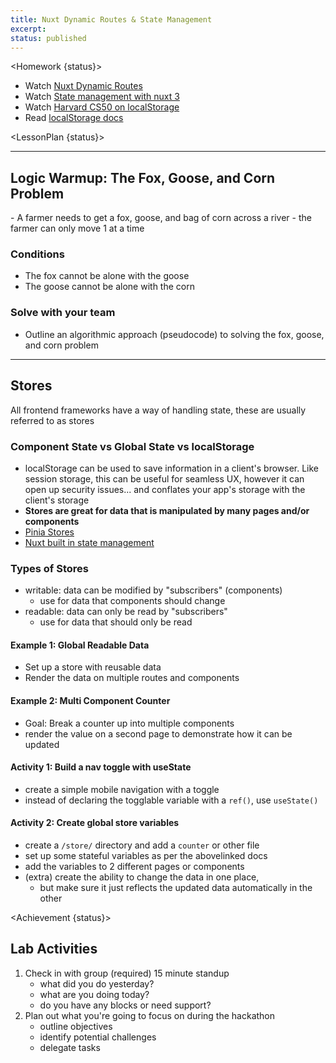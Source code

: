 ```yaml
---
title: Nuxt Dynamic Routes & State Management
excerpt:
status: published
---
```


<script>
	import Homework from "$lib/components/Homework.svelte";
	import LessonPlan from "$lib/components/LessonPlan.svelte";
	import Achievement from "$lib/components/Achievement.svelte";
</script>

<Homework {status}>

- Watch [Nuxt Dynamic Routes](https://youtu.be/Opa3hZaZhXo?si=Jl9WiBGKBg2LTmlV)
- Watch [State management with nuxt 3](https://youtu.be/IkpoAKS1s-k?si=Ao4l9GwRYqBkum2K)
- Watch [Harvard CS50 on localStorage](https://youtu.be/x5trGVMKTdY?si=aKdheaXihndlhHW9&t=4887)
- Read [localStorage docs](https://developer.mozilla.org/en-US/docs/Web/API/Window/localStorage)

</Homework>

<LessonPlan {status}>

---

<h2>Logic Warmup: The Fox, Goose, and Corn Problem</h2>
- A farmer needs to get a fox, goose, and bag of corn across a river
- the farmer can only move 1 at a time

### Conditions

- The fox cannot be alone with the goose
- The goose cannot be alone with the corn

### Solve with your team

- Outline an algorithmic approach (pseudocode) to solving the fox, goose, and corn problem

---

<h2>Stores</h2>

All frontend frameworks have a way of handling state, these are usually referred to as stores

### Component State vs Global State vs localStorage

- localStorage can be used to save information in a client's browser. Like session storage, this can be useful for seamless UX, however it can open up security issues... and conflates your app's storage with the client's storage
- **Stores are great for data that is manipulated by many pages and/or components**
- [Pinia Stores](https://pinia.vuejs.org/)
- [Nuxt built in state management](https://nuxt.com/docs/getting-started/state-management)

### Types of Stores

- writable: data can be modified by "subscribers" (components)
  - use for data that components should change
- readable: data can only be read by "subscribers"
  - use for data that should only be read

#### Example 1: Global Readable Data

- Set up a store with reusable data
- Render the data on multiple routes and components

#### Example 2: Multi Component Counter

- Goal: Break a counter up into multiple components
- render the value on a second page to demonstrate how it can be updated

#### Activity 1: Build a nav toggle with useState

- create a simple mobile navigation with a toggle
- instead of declaring the togglable variable with a `ref()`, use `useState()`

#### Activity 2: Create global store variables

- create a `/store/` directory and add a `counter` or other file
- set up some stateful variables as per the abovelinked docs
- add the variables to 2 different pages or components
- (extra) create the ability to change the data in one place,
  - but make sure it just reflects the updated data automatically in the other

</LessonPlan>

<Achievement {status}>

<h2>Lab Activities</h2>

1. Check in with group (required) 15 minute standup
   - what did you do yesterday?
   - what are you doing today?
   - do you have any blocks or need support?
2. Plan out what you're going to focus on during the hackathon
   - outline objectives
   - identify potential challenges
   - delegate tasks

</Achievement>
